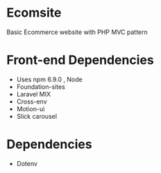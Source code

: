 # Ecomsite
Basic Ecommerce website with PHP MVC pattern

# Front-end Dependencies
  * Uses npm 6.9.0 , Node
  * Foundation-sites
  * Laravel MIX
  * Cross-env
  * Motion-ui
  * Slick carousel

# Dependencies
  * Dotenv

